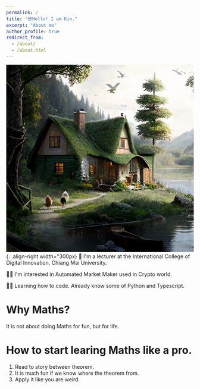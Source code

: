 ```yaml
---
permalink: /
title: "😎Hello! I am Kin."
excerpt: "About me"
author_profile: true
redirect_from: 
  - /about/
  - /about.html
---
```


![My dream home](../images/Nathapon_realistic_4k_beautiful_wood_house_bright_hobbit_villag_491126b6-b569-40d8-b8eb-74fc9ba4ee58.png){: .align-right width="300px}
🥸 I'm a lecturer at the International College of Digital Innovation, Chiang Mai University.

🧑‍🏫 I'm interested in Automated Market Maker used in Crypto world.

🧑‍💻 Learning how to code. Already know some of Python and Typescript. 

Why Maths?
======
It is not about doing Maths for fun, but for life.

How to start learing Maths like a pro.
======
1. Read to story between theorem.
2. It is much fun if we know where the theorem from.
3. Apply it like you are weird.


